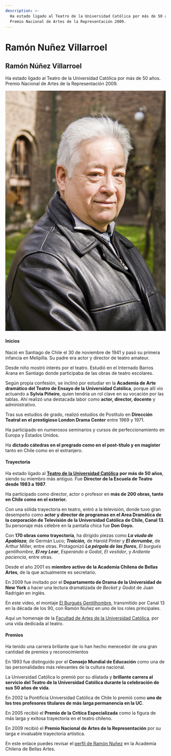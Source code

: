 ```yaml
---
description: >-
  Ha estado ligado al Teatro de la Universidad Católica por más de 50 años.
  Premio Nacional de Artes de la Representación 2009.
---
```


# Ramón Nuñez Villarroel

## Ramón Núñez Villarroel

Ha estado ligado al Teatro de la Universidad Católica por más de 50 años. Premio Nacional de Artes de la Representación 2009.

![Ram&#xF3;n Nu&#xF1;ez Villarroel. Foto: Escuela de Teatro UC.](../../.gitbook/assets/ramon-nuez.jpg)

#### Inicios

Nació en Santiago de Chile el 30 de noviembre de 1941 y pasó su primera infancia en Melipilla. Su padre era actor y director de teatro amateur.

Desde niño mostró interés por el teatro. Estudió en el Internado Barros Arana en Santiago donde participaba de las obras de teatro escolares.

Según propia confesión, se inclinó por estudiar en la **Academia de Arte dramático del Teatro de Ensayo de la Universidad Católica**, porque allí vio actuando a **Sylvia Piñeiro**, quien tendría un rol clave en su vocación por las tablas. Ahí realizó una destacada labor como **actor, director, docente** y administrativo.

Tras sus estudios de grado, realizó estudios de Postítulo en **Dirección Teatral en el prestigioso London Drama Center** entre 1969 y 1971.

Ha participado en numerosos seminarios y cursos de perfeccionamiento en Europa y Estados Unidos.

Ha **dictado cátedras en el pregrado como en el post-título y en magister** tanto en Chile como en el extranjero.

#### Trayectoria

Ha estado ligado al [**Teatro de la Universidad Católica**](http://teatrouc.uc.cl/) **por más de 50 años**, siendo su miembro más antiguo. Fue **Director de la Escuela de Teatro desde 1983 a 1987**.

Ha participado como director, actor o profesor en **más de 200 obras, tanto en Chile como en el exterior.**

Con una sólida trayectoria en teatro, entró a la televisión, donde tuvo gran desempeño como **actor y director de programas en el Area Dramática de la corporación de Televisión de la Universidad Católica de Chile, Canal 13**. Su personaje más célebre en la pantalla chica fue **Don Goyo.**

Con **170 obras como trayectoria**, ha dirigido piezas como _**La viuda de Apablaza**,_ de Germán Luco; _**Traición,**_ de Harold Pinter y _**El derrumbe**_, de Arthur Miller, entre otras. Protagonizó _**La pérgola de las flores**_, _El burgués gentilhombre_, _**El rey Lear**_, _Esperando a Godot_, _El vestidor_, y _Ardiente paciencia_, entre otras.

Desde el año 2001 es **miembro activo de la Academia Chilena de Bellas Artes**, de la que  actualmente es secretario.

En 2009 fue invitado por el **Departamento de Drama de la Universidad de New York** a hacer una lectura dramatizada de _Becket y Godot_ de Juan Radrigán en inglés.

En este video, el montaje [El Burgués Gentilhombre](https://www.youtube.com/watch?v=6X0YgW4ImLc), transmitido por Canal 13 en la década de los 90, con Ramón Nuñez en uno de los roles principales.

Aquí un homenaje de la [Facultad de Artes de la Universidad Católica](https://www.youtube.com/watch?v=NLF-FUUNdRs), por una vida dedicada al teatro.

#### Premios

Ha tenido una carrera brillante que lo han hecho merecedor de una gran cantidad de premios y reconocimientos

En 1993 fue distinguido por el **Consejo Mundial de Educación** como una de las personalidades más relevantes de la cultura nacional.

La Universidad Católica lo premió por su dilatada y **brillante carrera al servicio del Teatro de la Universidad Católica durante la celebración de sus 50 años de vida**.

En 2002 la Pontificia Universidad Católica de Chile lo premió como **uno de los tres profesores titulares de más larga permanencia en la UC**.

En 2005 recibió el **Premio de la Crítica Especializada** como la figura de más larga y exitosa trayectoria en el teatro chileno.

En 2009 recibió el **Premio Nacional de Artes de la Representación** por su larga e invaluable trayectoria artística.

En este enlace puedes revisar el [perfil de Ramón Nuñez](http://www.academiachilenadebellasartes.cl/premios-nacionales/#toggle-id-27) en la Academia Chilena de Bellas Artes.



